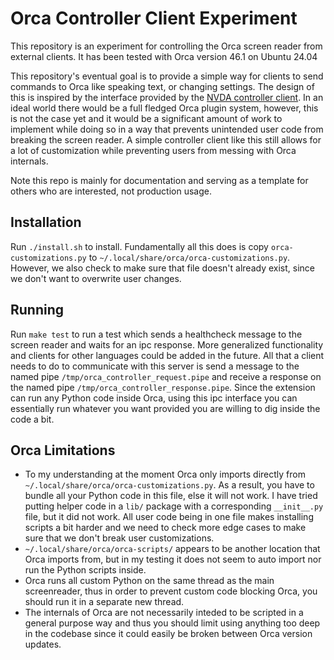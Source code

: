 # Orca Controller Client Experiment

This repository is an experiment for controlling the Orca screen reader from external clients. It has been tested with Orca version 46.1 on Ubuntu 24.04 

This repository's eventual goal is to provide a simple way for clients to send commands to Orca like speaking text, or changing settings. The design of this is inspired by the interface provided by the [NVDA controller client](https://github.com/nvaccess/nvda/blob/master/extras/controllerClient/readme.md). In an ideal world there would be a full fledged Orca plugin system, however, this is not the case yet and it would be a significant amount of work to implement while doing so in a way that prevents unintended user code from breaking the screen reader. A simple controller client like this still allows for a lot of customization while preventing users from messing with Orca internals.

Note this repo is mainly for documentation and serving as a template for others who are interested, not production usage.

## Installation

Run `./install.sh` to install. Fundamentally all this does is copy `orca-customizations.py` to `~/.local/share/orca/orca-customizations.py`. However, we also check to make sure that file doesn't already exist, since we don't want to overwrite user changes. 

## Running

Run `make test` to run a test which sends a healthcheck message to the screen reader and waits for an ipc response. More generalized functionality and clients for other languages could be added in the future. All that a client needs to do to communicate with this server is send a message to the named pipe `/tmp/orca_controller_request.pipe` and receive a response on the named pipe `/tmp/orca_controller_response.pipe`. Since the extension can run any Python code inside Orca, using this ipc interface you can essentially run whatever you want provided you are willing to dig inside the code a bit. 

## Orca Limitations

- To my understanding at the moment Orca only imports directly from `~/.local/share/orca/orca-customizations.py`. As a result, you have to bundle all your Python code in this file, else it will not work. I have tried putting helper code in a `lib/` package with a corresponding `__init__.py` file, but it did not work. All user code being in one file makes installing scripts a bit harder and we need to check more edge cases to make sure that we don't break user customizations.
- `~/.local/share/orca/orca-scripts/` appears to be another location that Orca imports from, but in my testing it does not seem to auto import nor run the Python scripts inside. 
- Orca runs all custom Python on the same thread as the main screenreader, thus in order to prevent custom code blocking Orca, you should run it in a separate new thread.
- The internals of Orca are not necessarily inteded to be scripted in a general purpose way and thus you should limit using anything too deep in the codebase since it could easily be broken between Orca version updates.


